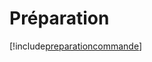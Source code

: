 # Préparation

[!include[preparationcommande](preparation.preparationcommande.autogen.md)]








































